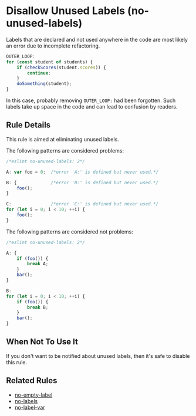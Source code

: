 # Disallow Unused Labels (no-unused-labels)

Labels that are declared and not used anywhere in the code are most likely an error due to incomplete refactoring.

```js
OUTER_LOOP:
for (const student of students) {
    if (checkScores(student.scores)) {
        continue;
    }
    doSomething(student);
}
```

In this case, probably removing `OUTER_LOOP:` had been forgotten.
Such labels take up space in the code and can lead to confusion by readers.

## Rule Details

This rule is aimed at eliminating unused labels.

The following patterns are considered problems:

```js
/*eslint no-unused-labels: 2*/

A: var foo = 0;  /*error 'A:' is defined but never used.*/

B: {             /*error 'B:' is defined but never used.*/
    foo();
}

C:               /*error 'C:' is defined but never used.*/
for (let i = 0; i < 10; ++i) {
    foo();
}
```

The following patterns are considered not problems:

```js
/*eslint no-unused-labels: 2*/

A: {
    if (foo()) {
        break A;
    }
    bar();
}

B:
for (let i = 0; i < 10; ++i) {
    if (foo()) {
        break B;
    }
    bar();
}
```

## When Not To Use It

If you don't want to be notified about unused labels, then it's safe to disable this rule.

## Related Rules

* [no-empty-label](./no-empty-label.md)
* [no-labels](./no-labels.md)
* [no-label-var](./no-label-var.md)
